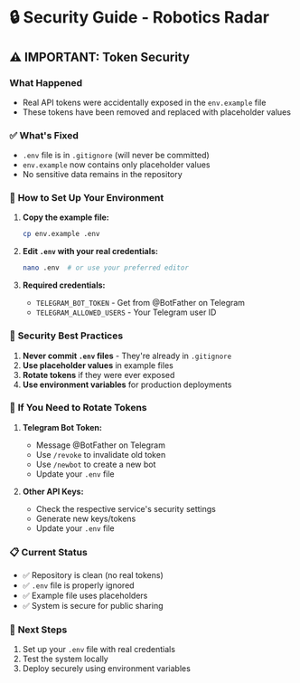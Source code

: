 # 🔒 Security Guide - Robotics Radar

## ⚠️ **IMPORTANT: Token Security**

### What Happened
- Real API tokens were accidentally exposed in the `env.example` file
- These tokens have been removed and replaced with placeholder values

### ✅ **What's Fixed**
- `.env` file is in `.gitignore` (will never be committed)
- `env.example` now contains only placeholder values
- No sensitive data remains in the repository

### 🔧 **How to Set Up Your Environment**

1. **Copy the example file:**
   ```bash
   cp env.example .env
   ```

2. **Edit `.env` with your real credentials:**
   ```bash
   nano .env  # or use your preferred editor
   ```

3. **Required credentials:**
   - `TELEGRAM_BOT_TOKEN` - Get from @BotFather on Telegram
   - `TELEGRAM_ALLOWED_USERS` - Your Telegram user ID

### 🚨 **Security Best Practices**

1. **Never commit `.env` files** - They're already in `.gitignore`
2. **Use placeholder values** in example files
3. **Rotate tokens** if they were ever exposed
4. **Use environment variables** for production deployments

### 🔄 **If You Need to Rotate Tokens**

1. **Telegram Bot Token:**
   - Message @BotFather on Telegram
   - Use `/revoke` to invalidate old token
   - Use `/newbot` to create a new bot
   - Update your `.env` file

2. **Other API Keys:**
   - Check the respective service's security settings
   - Generate new keys/tokens
   - Update your `.env` file

### 📋 **Current Status**
- ✅ Repository is clean (no real tokens)
- ✅ `.env` file is properly ignored
- ✅ Example file uses placeholders
- ✅ System is secure for public sharing

### 🚀 **Next Steps**
1. Set up your `.env` file with real credentials
2. Test the system locally
3. Deploy securely using environment variables 